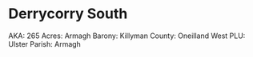 # Derrycorry South

AKA: 265
Acres: Armagh
Barony: Killyman
County: Oneilland West
PLU: Ulster
Parish: Armagh
